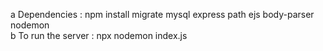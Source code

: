 a  Dependencies : npm install migrate mysql express path ejs body-parser nodemon  
b  To run the server : npx nodemon index.js
